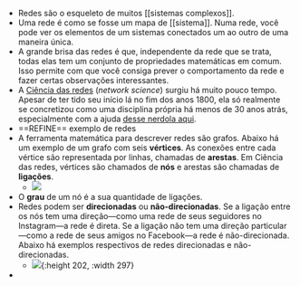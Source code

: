 - Redes são o esqueleto de muitos [[sistemas complexos]].
- Uma rede é como se fosse um mapa de [[sistema]]. Numa rede, você pode ver os elementos de um sistemas conectados um ao outro de uma maneira única.
- A grande brisa das redes é que, independente da rede que se trata, todas elas tem um conjunto de propriedades matemáticas em comum. Isso permite com que você consiga prever o comportamento da rede e fazer certas observações interessantes.
- A [Ciência das redes](http://networksciencebook.com/) (*network science*) surgiu há muito pouco tempo. Apesar de ter tido seu início lá no fim dos anos 1800, ela só realmente se concretizou como uma disciplina própria há menos de 30 anos atrás, especialmente com a ajuda [desse nerdola aqui](https://en.wikipedia.org/wiki/Albert-L%C3%A1szl%C3%B3_Barab%C3%A1si).
- ==REFINE== exemplo de redes
- A ferramenta matemática para descrever redes são grafos. Abaixo há um exemplo de um grafo com seis **vértices**. As conexões entre cada vértice são representada por linhas, chamadas de **arestas**. Em Ciência das redes, vértices são chamados de **nós** e arestas são chamadas de **ligações**.
	- ![](https://upload.wikimedia.org/wikipedia/commons/thumb/5/5b/6n-graf.svg/220px-6n-graf.svg.png)
- O **grau** de um nó é a sua quantidade de ligações.
- Redes podem ser **direcionadas** ou **não-direcionadas**. Se a ligação entre os nós tem uma direção—como uma rede de seus seguidores no Instagram—a rede é direta. Se a ligação não tem uma direção particular—como a rede de seus amigos no Facebook—a rede é não-direcionada. Abaixo há exemplos respectivos de redes direcionadas e não-direcionadas.
	- ![](https://www.researchgate.net/profile/Riccardo-Basosi/publication/46485798/figure/fig1/AS:307380890947585@1450296723613/a-Example-of-a-directed-network-with-N-6-vertices-Here-L-9-L-4.png){:height 202, :width 297}
-